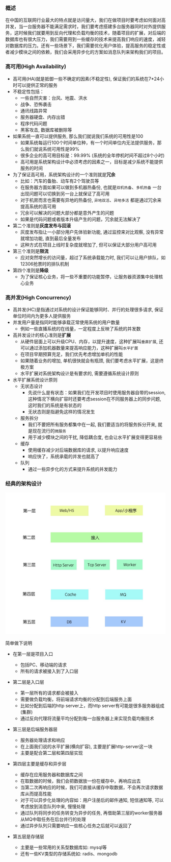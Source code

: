 ### 概述

在中国的互联网行业最大的特点就是访问量大，我们在做项目时要考虑如何面对高并发，当一台服务器不能满足需求时，我们要考虑搭建多台服务器同时对外提供服务，这时候我们就要用到反向代理和负载均衡的技术，随着项目的扩展，对后端的数据库也有很大压力，我们需要用到一些缓存的技术来提高我们响应的速度，减轻对数据库的压力。还有一些场景下，我们需要优化用户体验，提高服务的稳定性或者减少模块之间的依赖，我们会采用异步化的方案如消息队列来架构我们的项目。

### 高可用(High Availability)

- 高可用(HA)就是抵御一些不确定的因素(不稳定性), 保证我们的系统在7*24小时可以提供正常的服务
- 不稳定性包括：
    * 一些自然灾害：台风、地震、洪水
    * 战争、恐怖袭击
    * 通讯线路异常
    * 服务器硬盘、内存出错
    * 程序代码问题
    * 黑客攻击, 数据库被删除等
- 如果系统一直可以提供服务, 那么我们就说我们系统的可用性是100
    * 如果系统每运行100个时间单位种，有一个时间单位内无法提供服务，那么我们就说系统可用性是99%
    * 很多企业的高可用目标是：99.99% (系统的全年停机时间不超过8个小时)
    * 高可用是系统架构设计中必须考虑的因素之一，目标是减少系统不能提供服务的时间
- 为了保证高可用，系统架构设计的一个准则就是**冗余**
    * 比如：汽车的备胎、动车有2个驾驶员等
    * 在服务器方面如果可以做到多机器热备份, 也就是`双机热备`、`多机热备` 一台出现问题可以切换到另一台上就保证了高可用
    * 对于机房而言也需要有异地的热备份, `异地双活`、`异地多活` 都是通过冗余来提高系统的高可用
    * 冗余可以解决的问题大部分都是意外产生的问题
    * 如果是代码问题或者版本升级产生的问题，冗余就无法解决了
- 第二个准则是**灰度发布与回滚**
    * 灰度发布指让一小部分用户先体验新功能, 通过监控来对比观察, 没有异常就增加功能, 直到最后全量发布
    * 这种方式在项目上线时复杂度就增加了, 但可以保证大部分用户高可用
- 第三个准则是**限流**
    * 应对突然增长的访问量，超过了系统承载能力时, 我们可以让用户排队，如12306抢票时的排队机制
- 第四个准则是**降级**
    * 为了保证核心业务，将一些不重要的功能暂停，让服务器资源集中处理核心业务

### 高并发(High Concurrency)

- 高并发(HC)是指通过对系统的设计保证能够同时、并行的处理很多请求, 保证单位时间内为更多人提供服务
- 并发用户量是指同时能够承载正常使用系统的用户数量
    * 例如一些直播系统的在线量，一定程度上反映了系统的并发数
- 高并发设计的核心准则是**扩展**
    * 从硬件层面上可以升级CPU、内存，以提升速度，这种扩展叫`垂直扩展`, 还可以通过添加机器数量来提高响应能力，这种扩展叫`水平扩展`
    * 在项目早期预算充足，我们优先考虑增加单机的性能
    * 如果随着业务的增加, 单机很快就会有瓶颈, 我们要考虑水平扩展，这是终极方案
    * 水平扩展对系统架构设计是有要求的, 需要遵循系统设计原则
- 水平扩展系统设计原则
    * 无状态设计
        * 先说什么是有状态：如果我们在开发项目时使用服务器自带的session, 这种情况下横向扩容时还要考虑session在不同服务器上的同步问题, 这时我们的系统是有状态的
        * 无状态则是指避免这样的情况发生
    * 服务拆分
        * 我们不要把所有服务都集中在一起, 我们要适当的将服务拆分开来, 就是现在流行的`微服务`
        * 用于减少模块之间的干扰, 降低耦合度, 也会让水平扩展变得更容易些
    * 缓存
        * 使用缓存减少对后端数据库的请求, 以提升响应速度
        * 响应快了，系统承载的并发也就高了
    * 队列
        * 通过一些异步化的方式来提升系统的并发能力

### 经典的架构设计

<img width=600 src="./screenshot/13.png">

简单做下说明

- 在第一层是项目入口
    * 包括PC、移动端的请求
    * 所有的请求被接入到了入口层

- 第二层是入口层
    * 第一层所有的请求都会被接入
    * 需要做负载均衡，将前端请求均衡的分配到后端服务上面
    * 比如分配到后端的http server上，而http server有可能是很多服务器组成(集群)
    * 通过反向代理将流量平均分配到每一台服务器上来实现负载均衡技术

- 第三层是后端服务器层
    * 服务器处理请求和响应
    * 在上面我们说的水平扩展(横向扩容), 主要是扩展http-server这一块
    * 主要是配合第二层和第四层实现

- 第四层主要是缓存和异步层
    * 缓存在应用服务器和数据库之间
    * 在取数据的时候，我们会把数据放一份在缓存中，再响应出去
    * 当第二次再响应的时候，我们可直接从缓存中取数据，不会再次请求数据库从而提高性能
    * 对于可以异步化处理的内容如：用户注册后的邮件通知, 短信通知等, 可以考虑放到消息队列中来, 慢慢处理
    * 通过队列将同步的任务转变为异步的任务, 再借助第三层的worker服务器从MQ中取任务在后台并行的处理
    * 通过异步队列只需要响应一些核心任务之后就可以返回了

- 第五层是存储层
    * 主要是一些常用的关系型数据库如: mysql等
    * 还有一些KV类型的存储系统如: radis、mongodb